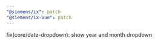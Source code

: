 ```yaml
---
"@siemens/ix": patch
"@siemens/ix-vue": patch
---
```


fix(core/date-dropdown): show year and month dropdown
